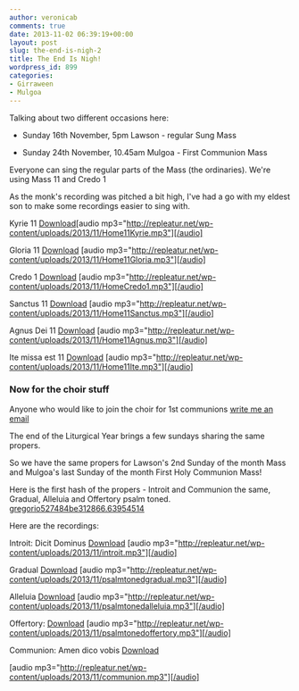 ```yaml
---
author: veronicab
comments: true
date: 2013-11-02 06:39:19+00:00
layout: post
slug: the-end-is-nigh-2
title: The End Is Nigh!
wordpress_id: 899
categories:
- Girraween
- Mulgoa
---
```


Talking about two different occasions here:



	
  * Sunday 16th November, 5pm Lawson - regular Sung Mass

	
  * Sunday 24th November, 10.45am Mulgoa - First Communion Mass



Everyone can sing the regular parts of the Mass (the ordinaries).  We're using Mass 11 and Credo 1

As the monk's recording was pitched a bit high, I've had a go with my eldest son to make some recordings easier to sing with.

Kyrie 11 [Download](http://repleatur.net/wp-content/uploads/2013/11/Home11Kyrie.mp3)[audio mp3="http://repleatur.net/wp-content/uploads/2013/11/Home11Kyrie.mp3"][/audio]

Gloria 11 [Download](http://repleatur.net/wp-content/uploads/2013/11/Home11Gloria.mp3)
[audio mp3="http://repleatur.net/wp-content/uploads/2013/11/Home11Gloria.mp3"][/audio]

Credo 1 [Download](http://repleatur.net/wp-content/uploads/2013/11/HomeCredo1.mp3)
[audio mp3="http://repleatur.net/wp-content/uploads/2013/11/HomeCredo1.mp3"][/audio]

Sanctus 11 [Download](http://repleatur.net/wp-content/uploads/2013/11/Home11Sanctus.mp3)
[audio mp3="http://repleatur.net/wp-content/uploads/2013/11/Home11Sanctus.mp3"][/audio]


Agnus Dei 11 [Download](http://repleatur.net/wp-content/uploads/2013/11/Home11Agnus.mp3)
[audio mp3="http://repleatur.net/wp-content/uploads/2013/11/Home11Agnus.mp3"][/audio]


Ite missa est 11 [Download](http://repleatur.net/wp-content/uploads/2013/11/Home11Ite.mp3)
[audio mp3="http://repleatur.net/wp-content/uploads/2013/11/Home11Ite.mp3"][/audio]




### Now for the choir stuff



Anyone who would like to join the choir for 1st communions [write me an email](mailto:veronica@brandt.id.au)

The end of the Liturgical Year brings a few sundays sharing the same propers.

So we have the same propers for Lawson's 2nd Sunday of the month Mass and Mulgoa's last Sunday of the month First Holy Communion Mass!

Here is the first hash of the propers - Introit and Communion the same, Gradual, Alleluia and Offertory psalm toned. [gregorio527484be312866.63954514](http://repleatur.net/wp-content/uploads/2013/11/gregorio527484be312866.63954514.pdf)

Here are the recordings:

Introit: Dicit Dominus [Download](http://repleatur.net/wp-content/uploads/2013/11/introit.mp3)
[audio mp3="http://repleatur.net/wp-content/uploads/2013/11/introit.mp3"][/audio]

Gradual [Download](http://repleatur.net/wp-content/uploads/2013/11/psalmtonedgradual.mp3)
[audio mp3="http://repleatur.net/wp-content/uploads/2013/11/psalmtonedgradual.mp3"][/audio]

Alleluia [Download](http://repleatur.net/wp-content/uploads/2013/11/psalmtonedalleluia.mp3)
[audio mp3="http://repleatur.net/wp-content/uploads/2013/11/psalmtonedalleluia.mp3"][/audio]

Offertory: [Download](http://repleatur.net/wp-content/uploads/2013/11/psalmtonedoffertory.mp3)
[audio mp3="http://repleatur.net/wp-content/uploads/2013/11/psalmtonedoffertory.mp3"][/audio]

Communion: Amen dico vobis [Download](http://repleatur.net/wp-content/uploads/2013/11/communion.mp3)

[audio mp3="http://repleatur.net/wp-content/uploads/2013/11/communion.mp3"][/audio]

